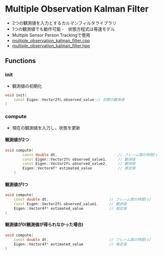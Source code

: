 # Multiple Observation Kalman Filter
- 2つの観測値を入力とするカルマンフィルタライブラリ
- 1つの観測値でも動作可能
-　状態方程式は等速モデル
- Multiple Sensor Person Trackingで使用
- [multiple_observation_kalman_filter.cpp](multiple_observation_kalman_filter/src/multiple_observation_kalman_filter.cpp)
- [multiple_observation_kalman_filter.hpp](multiple_observation_kalman_filter/src/multiple_observation_kalman_filter.cpp)

## Functions
### init
- 観測値の初期化
```c++
void init(
    const Eigen::Vector2f& observed_value // 初期の観測値
)
```
### compute
- 現在の観測値を入力し，状態を更新

#### 観測値が2つ
```c++
void compute(
        const double dt,                            // フレーム間の時間[s]
        const Eigen::Vector2f& observed_value1,     // 観測値
        const Eigen::Vector2f& observed_value2,     // 観測値
        Eigen::Vector4f* estimated_value            // 推定値
    )
```

#### 観測値が1つ
```c++
void compute(
    const double dt,                            // フレーム間の時間[s]
    const Eigen::Vector2f& observed_value1,     // 観測値
    Eigen::Vector4f* estimated_value            // 推定値
)
```

#### 観測値が0(観測値が得られなかった場合)
```c++
void compute(
    const double dt,                            // フレーム間の時間[s]
    Eigen::Vector4f* estimated_value            // 推定値
)
```
